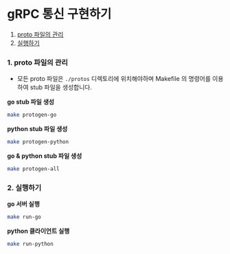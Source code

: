 # gRPC 통신 구현하기

1. [proto 파일의 관리](#1-proto-파일의-관리)
2. [실행하기](#2-실행하기)
### 1. proto 파일의 관리
* 모든 proto 파일은 `./protos` 디렉토리에 위치해야하며 Makefile 의 명령어를 이용하여 stub 파일을 생성합니다.

**go stub 파일 생성**
```bash
make protogen-go
```
**python stub 파일 생성**
```bash
make protogen-python
```
**go & python stub 파일 생성**
```bash
make protogen-all
```

### 2. 실행하기
**go 서버 실행**
```bash
make run-go
```
**python 클라이언트 실행**
```bash
make run-python
```
